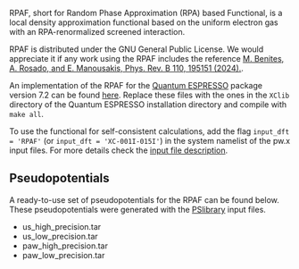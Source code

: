 RPAF, short for Random Phase Approximation (RPA) based Functional, is a local density approximation functional based on the uniform electron gas with an RPA-renormalized screened interaction.

RPAF is distributed under the GNU General Public License. We would appreciate it if any work using the RPAF includes the reference [M. Benites, A. Rosado, and E. Manousakis, Phys. Rev. B 110, 195151 (2024).](https://journals.aps.org/prb/abstract/10.1103/PhysRevB.110.195151).

An implementation of the RPAF for the [Quantum ESPRESSO](https://www.quantum-espresso.org/) package version 7.2 can be found [here](rpaf.tar.gz). Replace these files with the ones in the ```XClib``` directory of the Quantum ESPRESSO installation directory and compile with ```make all```.

To use the functional for self-consistent calculations, add the flag ```input_dft = 'RPAF'``` (or ```input_dft = 'XC-001I-015I'```) in the system namelist of the pw.x input files. For more details check the [input file description](https://www.quantum-espresso.org/Doc/INPUT_PW.html).

## Pseudopotentials

A ready-to-use set of pseudopotentials for the RPAF can be found below. These pseudopotentials were generated with the [PSlibrary](https://dalcorso.github.io/pslibrary/) input files.

- us_high_precision.tar
- us_low_precision.tar
- paw_high_precision.tar
- paw_low_precision.tar
